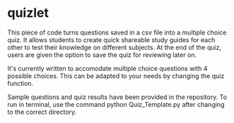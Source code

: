 # quizlet
This piece of code turns questions saved in a csv file into a multiple choice quiz. 
It allows students to create quick shareable study guides for each other to test their knowledge on different subjects.
At the end of the quiz, users are given the option to save the quiz for reviewing later on. 

It's currently written to accomodate multiple choice questions with 4 possible choices. This can be adapted to your needs by changing the quiz function.

Sample questions and quiz results have been provided in the repository.
To run in terminal, use the command python Quiz_Template.py after changing to the correct directory.
